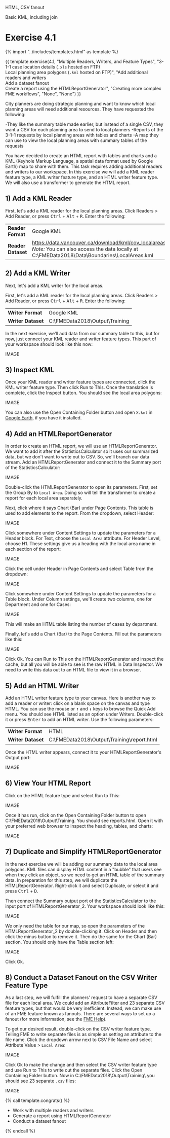HTML, CSV fanout

Basic KML, including join

# Exercise 4.1

{% import "../includes/templates.html" as template %}

{{ template.exercise(4.1,
               "Multiple Readers, Writers, and Feature Types",
               "3-1-1 case location details (`.xls` hosted on FTP)<br>Local planning area polygons (`.kml` hosted on FTP)",
               "Add additional readers and writers<br>Add a dataset fanout<br>Create a report using the HTMLReportGenerator",
               "Creating more complex FME workflows",
               "None",
               "None")
}}

City planners are doing strategic planning and want to know which local planning areas will need additional resources. They have requested the following:

-They like the summary table made earlier, but instead of a single CSV, they want a CSV for each planning area to send to local planners
-Reports of the 3-1-1 requests by local planning areas with tables and charts
-A map they can use to view the local planning areas with summary tables of the requests

You have decided to create an HTML report with tables and charts and a KML (Keyhole Markup Language, a spatial data format used by Google Earth) map to share with them. This task requires adding additional readers and writers to our workspace. In this exercise we will add a KML reader feature type, a KML writer feature type, and an HTML writer feature type. We will also use a transformer to generate the HTML report.

## 1) Add a KML Reader

First, let's add a KML reader for the local planning areas. Click Readers > Add Reader, or press <kbd>Ctrl</kbd> + <kbd>Alt</kbd> + <kbd>R</kbd>. Enter the following:

<table style="border: 0px">

  <tr>
    <td style="font-weight: bold">Reader Format</td>
    <td style="">Google KML</td>
  </tr>

  <tr>
    <td style="font-weight: bold">Reader Dataset</td>
    <td style=""><a href="https://data.vancouver.ca/download/kml/cov_localareas.kml">https://data.vancouver.ca/download/kml/cov_localareas.kml</a><br><i>Note:</i> You can also access the data locally at C:\FMEData2018\Data\Boundaries\LocalAreas.kml</td>
  </tr>

</table>

## 2) Add a KML Writer

Next, let's add a KML writer for the local areas.

First, let's add a KML reader for the local planning areas. Click Readers > Add Reader, or press <kbd>Ctrl</kbd> + <kbd>Alt</kbd> + <kbd>R</kbd>. Enter the following:

<table style="border: 0px">

  <tr>
    <td style="font-weight: bold">Writer Format</td>
    <td style="">Google KML</td>
  </tr>

  <tr>
    <td style="font-weight: bold">Writer Dataset</td>
    <td style="">C:\FMEData2018\Output\Training</td>
  </tr>

</table>

In the next exercise, we'll add data from our summary table to this, but for now, just connect your KML reader and writer feature types. This part of your workspace should look like this now:

IMAGE

## 3) Inspect KML

Once your KML reader and writer feature types are connected, click the KML writer feature type. Then click Run to This. Once the translation is complete, click the Inspect button. You should see the local area polygons:

IMAGE

You can also use the Open Containing Folder button and open `X.kml` in [Google Earth](https://www.google.com/earth/), if you have it installed.

## 4) Add an HTMLReportGenerator

In order to create an HTML report, we will use an HTMLReportGenerator. We want to add it after the StatisticsCalculator so it uses our summarized data, but we don't want to write out to CSV. So, we'll branch our data stream. Add an HTMLReportGenerator and connect it to the Summary port of the StatisticsCalculator:

IMAGE

Double-click the HTMLReportGenerator to open its parameters. First, set the Group By to `Local Area`. Doing so will tell the transformer to create a report for each local area separately.

Next, click where it says Chart (Bar) under Page Contents. This table is used to add elements to the report. From the dropdown, select Header:

IMAGE

Click somewhere under Content Settings to update the parameters for a Header block. For Text, choose the `Local Area` attribute. For Header Level, choose H1. These settings give us a heading with the local area name in each section of the report:

IMAGE

Click the cell under Header in Page Contents and select Table from the dropdown:

IMAGE

Click somewhere under Content Settings to update the parameters for a Table block. Under Column settings, we'll create two columns, one for Department and one for Cases:

IMAGE

This will make an HTML table listing the number of cases by department.

Finally, let's add a Chart (Bar) to the Page Contents. Fill out the parameters like this:

IMAGE

Click Ok. You can Run to This on the HTMLReportGenerator and inspect the cache, but all you will be able to see is the raw HTML in Data Inspector. We need to write this data out to an HTML file to view it in a browser.

## 5) Add an HTML Writer

Add an HTML writer feature type to your canvas. Here is another way to add a reader or writer: click on a blank space on the canvas and type HTML. You can use the mouse or <kbd>&#x2191;</kbd> and <kbd>&#x2193;</kbd> keys to browse the Quick Add menu. You should see HTML listed as an option under Writers. Double-click it or press <kbd>Enter</kbd> to add an HTML writer. Use the following parameters:

<table style="border: 0px">

  <tr>
    <td style="font-weight: bold">Writer Format</td>
    <td style="">HTML</td>
  </tr>

  <tr>
    <td style="font-weight: bold">Writer Dataset</td>
    <td style="">C:\FMEData2018\Output\Training\report.html</td>
  </tr>

</table>

Once the HTML writer appears, connect it to your HTMLReportGenerator's Output port:

IMAGE

## 6) View Your HTML Report

Click on the HTML feature type and select Run to This:

IMAGE

Once it has run, click on the Open Containing Folder button to open C:\FMEData2018\Output\Training\. You should see reports.html. Open it with your preferred web browser to inspect the heading, tables, and charts:

IMAGE

## 7) Duplicate and Simplify HTMLReportGenerator

In the next exercise we will be adding our summary data to the local area polygons. KML files can display HTML content in a "bubble" that users see when they click an object, so we need to get an HTML table of the summary data. In preparation for this step, we will duplicate the HTMLReportGenerator. Right-click it and select Duplicate, or select it and press <kbd>Ctrl</kbd> + <kbd>D</kbd>.

Then connect the Summary output port of the StatisticsCalculator to the input port of HTMLReportGenerator_2. Your workspace should look like this:

IMAGE

We only need the table for our map, so open the parameters of the HTMLReportGenerator_2 by double-clicking it. Click on Header and then click the minus button to remove it. Then do the same for the Chart (Bar) section. You should only have the Table section left:

IMAGE

Click Ok.

## 8) Conduct a Dataset Fanout on the CSV Writer Feature Type

As a last step, we will fulfill the planners' request to have a separate CSV file for each local area. We could add an AttributeFilter and 23 separate CSV feature types, but that would be very inefficient. Instead, we can make use of an FME feature known as fanouts. There are several ways to set up a fanout (for more information, see the [FME Help](http://docs.safe.com/fme/2018.1/html/FME_Desktop_Documentation/FME_Workbench/Workbench/fanout_about.htm)).

To get our desired result, double-click on the CSV writer feature type. Telling FME to write separate files is as simple as setting an attribute to the file name. Click the dropdown arrow next to CSV File Name and select Attribute Value > `Local Area`:

IMAGE

Click Ok to make the change and then select the CSV writer feature type and use Run to This to write out the separate files. Click the Open Containing Folder button. Now in C:\FMEData2018\Output\Training\ you should see 23 separate `.csv` files:

IMAGE

{% call template.congrats() %}

<ul>
  <li>Work with multiple readers and writers</li>
  <li>Generate a report using HTMLReportGenerator</li>
  <li>Conduct a dataset fanout</li>
</ul>

{% endcall %}
